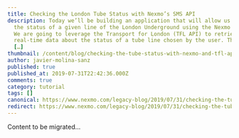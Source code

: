 ```yaml
---
title: Checking the London Tube Status with Nexmo’s SMS API
description: Today we’ll be building an application that will allow us to check
  the status of a given line of the London Underground using the Nexmo SMS API.
  We are going to leverage the Transport for London (TFL API) to retrieve
  real-time data about the status of a tube line chosen by the user. The trigger
  […]
thumbnail: /content/blog/checking-the-tube-status-with-nexmo-and-tfl-apis-dr/Elevate-Tube-Status.png
author: javier-molina-sanz
published: true
published_at: 2019-07-31T22:42:36.000Z
comments: true
category: tutorial
tags: []
canonical: https://www.nexmo.com/legacy-blog/2019/07/31/checking-the-tube-status-with-nexmo-and-tfl-apis-dr
redirect: https://www.nexmo.com/legacy-blog/2019/07/31/checking-the-tube-status-with-nexmo-and-tfl-apis-dr
---
```


Content to be migrated...

